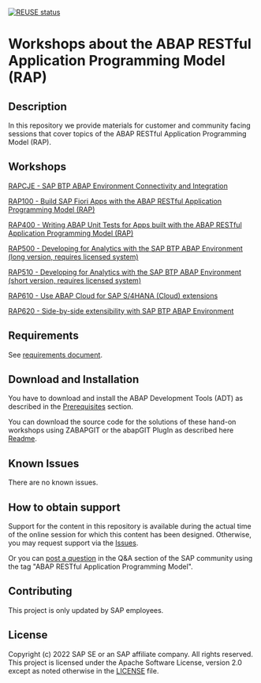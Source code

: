 [![REUSE status](https://api.reuse.software/badge/github.com/SAP-samples/abap-platform-rap-workshops)](https://api.reuse.software/info/github.com/SAP-samples/abap-platform-rap-workshops)

# Workshops about the ABAP RESTful Application Programming Model (RAP)

## Description
In this repository we provide materials for customer and community facing sessions that cover topics of the ABAP RESTful Application Programming Model (RAP).

## Workshops

[RAPCJE - SAP BTP ABAP Environment Connectivity and Integration](/managed_extensibility/README.md#rapcje---sap-cloud-platform-abap-environment-connectivity-and-integration)

[RAP100 - Build SAP Fiori Apps with the ABAP RESTful Application Programming Model (RAP)](/rap1xx/rap100#readme)

[RAP400 - Writing ABAP Unit Tests for Apps built with the ABAP RESTful Application Programming Model (RAP)](/rap4xx/rap400#readme)

[RAP500 - Developing for Analytics with the SAP BTP ABAP Environment (long version, requires licensed system)](/rap5xx/rap500#readme)

[RAP510 - Developing for Analytics with the SAP BTP ABAP Environment (short version, requires licensed system)](/rap5xx/rap510#readme)

[RAP610 - Use ABAP Cloud for SAP S/4HANA (Cloud) extensions](/rap6xx/rap610#readme)

[RAP620 - Side-by-side extensibility with SAP BTP ABAP Environment](/rap6xx/rap620#readme)



## Requirements

See [requirements document](requirements_rap_workshops.md).

## Download and Installation

You have to download and install the ABAP Development Tools (ADT) as described in the [Prerequisites](#requirements) section.

You can download the source code for the solutions of these hand-on workshops using ZABAPGIT or the abapGIT PlugIn as described here  [Readme](/Readme_source_code.md). 

## Known Issues

There are no known issues.

## How to obtain support

Support for the content in this repository is available during the actual time of the online session for which this content has been designed. Otherwise, you may request support via the [Issues](../../issues).

Or you can [post a question](https://answers.sap.com/questions/ask.html) in the Q&A section of the SAP community using the tag "ABAP RESTful Application Programming Model".

## Contributing

This project is only updated by SAP employees.

## License
Copyright (c) 2022 SAP SE or an SAP affiliate company. All rights reserved. This project is licensed under the Apache Software License, version 2.0 except as noted otherwise in the [LICENSE](LICENSES/Apache-2.0.txt) file.


